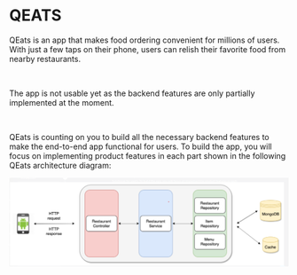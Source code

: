 # QEATS

QEats is an app that makes food ordering convenient for millions of users. With just a few taps on their phone, users can relish their favorite food from nearby restaurants.


<br>


The app is not usable yet as the backend features are only partially implemented at the moment.


<br>


QEats is counting on you to build all the necessary backend features to make the end-to-end app functional for users. To build the app, you will focus on implementing product features in each part shown in the following QEats architecture diagram:


![alt text](image.png)